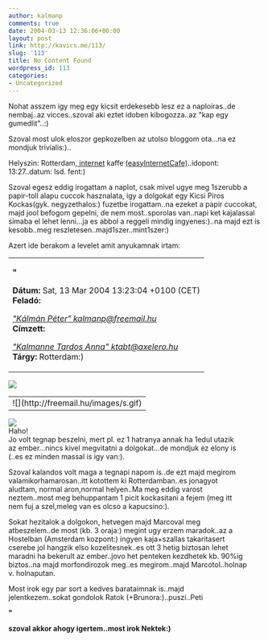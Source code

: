 ```yaml
---
author: kalmanp
comments: true
date: 2004-03-13 12:36:06+00:00
layout: post
link: http://kavics.me/113/
slug: '113'
title: No Content Found
wordpress_id: 113
categories:
- Uncategorized
---
```


Nohat asszem igy meg egy kicsit erdekesebb lesz ez a naploiras..de nembaj..az vicces..szoval aki eztet idoben kibogozza..az "kap egy gumedlit"..:)




Szoval most ulok eloszor gepkozelben az utolso bloggom ota...na ez mondjuk trivialis:)..




Helyszin: Rotterdam,[ internet](http://client.d1p1.easyinternetcafe.com/en-gb/nossl/homepage.asp) kaffe [(easyInternetCafe)](http://www.easyinternetcafe.com/)..idopont: 13:27..datum: lsd. fent:)




Szoval egesz eddig irogattam a naplot, csak mivel ugye meg 1szerubb a papir-toll alapu cuccok hasznalata, igy a dolgokat egy Kicsi Piros Kockas(gyk. negyzethalos:) fuzetbe irogattam..na ezeket a papir cuccokat, majd jool befogom gepelni, de nem most..sporolas van..napi ket kajalassal simaba el lehet lenni...ja es abbol a reggeli mindig ingyenes:)..na majd ezt is kesobb..meg reszletesen..majd1szer..mint1szer:)




Azert ide berakom a levelet amit anyukamnak irtam:





<table cellpadding="0" width="100%" cellspacing="0" >
<tbody >
<tr >

<td >


**"**




**Dátum:** Sat, 13 Mar 2004 13:23:04 +0100 (CET)  
**Feladó:**

 [_"Kálmán Péter" <kalmanp@freemail.hu>_](http://freemail.hu/fm/send_form?sid=Crl7RYD5Wv2IjQrb25qYGllejM.NDg9JTI_vAwsOrHMGKsQlTzElJB9&to=K%E1lm%E1n%20P%E9ter%20%3Ckalmanp@freemail.hu%3E)  
**Címzett:**

 [_"Kalmanne Tardos Anna" <ktabt@axelero.hu>_](http://freemail.hu/fm/send_form?sid=Crl7RYD5Wv2IjQrb25qYGllejM.NDg9JTI_vAwsOrHMGKsQlTzElJB9&to=Kalmanne%20Tardos%20Anna%20%3Cktabt@axelero.hu%3E)  
**Tárgy:** Rotterdam:)  


</td></tr></tbody></table>




![](http://freemail.hu/images/s.gif)  






<table cellpadding="0" width="100%" border="0" cellspacing="0" >
<tbody >
<tr >

<td width="100%" background="../images/vcsik.gif" height="1" >![](http://freemail.hu/images/s.gif)
</td></tr></tbody></table>




![](http://freemail.hu/images/s.gif)  
Haho!  
Jo volt tegnap beszelni, mert pl. ez 1 hatranya annak ha 1edul utazik   
az ember...nincs kivel megvitatni a dolgokat...de mondjuk ez elony is  
(..es ez minden massal is igy van:).  
  
Szoval kalandos volt maga a tegnapi napom is..de ezt majd megirom   
valamikorhamarosan..itt kotottem ki Rotterdamban..es jonagyot   
aludtam, normal aron,normal helyen..Ma meg eddig varost   
neztem..most meg behuppantam 1 picit kockasitani a fejem (meg itt   
nem fuj a szel,meleg van es olcso a kapucsino:).  
  
Sokat hezitalok a dolgokon, hetvegen majd Marcoval meg   
atbeszelem..de most (kb. 3 oraja:) megint ugy erzem maradok..az a   
Hostelban (Amsterdam kozpont:) ingyen kaja+szallas takaritasert   
cserebe jol hangzik elso kozelitesnek..es ott 3 hetig biztosan lehet   
maradni ha bekerult az ember..jovo het penteken kezdhetek kb. 90%ig   
biztos..na majd morfondirozok meg..es megirom..majd Marcotol..holnap   
v. holnaputan.  
  
Most irok egy par sort a kedves barataimnak is..majd   
jelentkezem..sokat gondolok Ratok (+Brunora:)..puszi..Peti  
  
**"**




**szoval akkor ahogy igertem..most irok Nektek:)**

